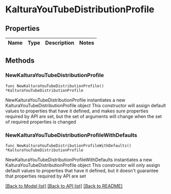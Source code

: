# KalturaYouTubeDistributionProfile

## Properties

Name | Type | Description | Notes
------------ | ------------- | ------------- | -------------

## Methods

### NewKalturaYouTubeDistributionProfile

`func NewKalturaYouTubeDistributionProfile() *KalturaYouTubeDistributionProfile`

NewKalturaYouTubeDistributionProfile instantiates a new KalturaYouTubeDistributionProfile object
This constructor will assign default values to properties that have it defined,
and makes sure properties required by API are set, but the set of arguments
will change when the set of required properties is changed

### NewKalturaYouTubeDistributionProfileWithDefaults

`func NewKalturaYouTubeDistributionProfileWithDefaults() *KalturaYouTubeDistributionProfile`

NewKalturaYouTubeDistributionProfileWithDefaults instantiates a new KalturaYouTubeDistributionProfile object
This constructor will only assign default values to properties that have it defined,
but it doesn't guarantee that properties required by API are set


[[Back to Model list]](../README.md#documentation-for-models) [[Back to API list]](../README.md#documentation-for-api-endpoints) [[Back to README]](../README.md)


